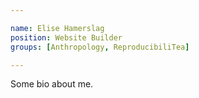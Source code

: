 ```yaml
---

name: Elise Hamerslag
position: Website Builder
groups: [Anthropology, ReproducibiliTea]

---
```


Some bio about me.
